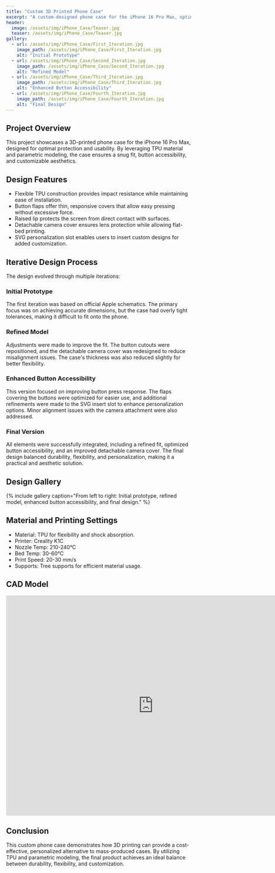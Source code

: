 ```yaml
---
title: "Custom 3D Printed Phone Case"
excerpt: "A custom-designed phone case for the iPhone 16 Pro Max, optimized for protection, flexibility, and personalization using TPU."
header:
  image: /assets/img/iPhone_Case/Teaser.jpg
  teaser: /assets/img/iPhone_Case/Teaser.jpg
gallery:
  - url: /assets/img/iPhone_Case/First_Iteration.jpg
    image_path: /assets/img/iPhone_Case/First_Iteration.jpg
    alt: "Initial Prototype"
  - url: /assets/img/iPhone_Case/Second_Iteration.jpg
    image_path: /assets/img/iPhone_Case/Second_Iteration.jpg
    alt: "Refined Model"
  - url: /assets/img/iPhone_Case/Third_Iteration.jpg
    image_path: /assets/img/iPhone_Case/Third_Iteration.jpg
    alt: "Enhanced Button Accessibility"
  - url: /assets/img/iPhone_Case/Fourth_Iteration.jpg
    image_path: /assets/img/iPhone_Case/Fourth_Iteration.jpg
    alt: "Final Design"
---
```


## Project Overview
This project showcases a 3D-printed phone case for the iPhone 16 Pro Max, designed for optimal protection and usability. By leveraging TPU material and parametric modeling, the case ensures a snug fit, button accessibility, and customizable aesthetics.

## Design Features
- Flexible TPU construction provides impact resistance while maintaining ease of installation.
- Button flaps offer thin, responsive covers that allow easy pressing without excessive force.
- Raised lip protects the screen from direct contact with surfaces.
- Detachable camera cover ensures lens protection while allowing flat-bed printing.
- SVG personalization slot enables users to insert custom designs for added customization.

## Iterative Design Process
The design evolved through multiple iterations:

### Initial Prototype
The first iteration was based on official Apple schematics. The primary focus was on achieving accurate dimensions, but the case had overly tight tolerances, making it difficult to fit onto the phone.

### Refined Model
Adjustments were made to improve the fit. The button cutouts were repositioned, and the detachable camera cover was redesigned to reduce misalignment issues. The case's thickness was also reduced slightly for better flexibility.

### Enhanced Button Accessibility
This version focused on improving button press response. The flaps covering the buttons were optimized for easier use, and additional refinements were made to the SVG insert slot to enhance personalization options. Minor alignment issues with the camera attachment were also addressed.

### Final Version
All elements were successfully integrated, including a refined fit, optimized button accessibility, and an improved detachable camera cover. The final design balanced durability, flexibility, and personalization, making it a practical and aesthetic solution.

## Design Gallery
{% include gallery caption="From left to right: Initial prototype, refined model, enhanced button accessibility, and final design." %}

## Material and Printing Settings
- Material: TPU for flexibility and shock absorption.
- Printer: Creality K1C
- Nozzle Temp: 210-240°C
- Bed Temp: 30-60°C
- Print Speed: 20-30 mm/s
- Supports: Tree supports for efficient material usage.

## CAD Model
<iframe src="https://a360.co/4iHNhhj" width="800" height="600" allowfullscreen frameborder="0"></iframe>

## Conclusion
This custom phone case demonstrates how 3D printing can provide a cost-effective, personalized alternative to mass-produced cases. By utilizing TPU and parametric modeling, the final product achieves an ideal balance between durability, flexibility, and customization.
